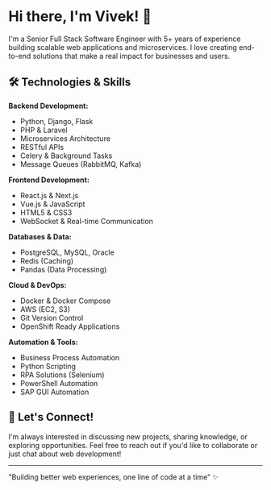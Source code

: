 # Hi there, I'm Vivek! 👋

I'm a Senior Full Stack Software Engineer with 5+ years of experience building scalable web applications and microservices. I love creating end-to-end solutions that make a real impact for businesses and users.

## 🛠️ Technologies & Skills

**Backend Development:**
- Python, Django, Flask
- PHP & Laravel
- Microservices Architecture
- RESTful APIs
- Celery & Background Tasks
- Message Queues (RabbitMQ, Kafka)

**Frontend Development:**
- React.js & Next.js
- Vue.js & JavaScript
- HTML5 & CSS3
- WebSocket & Real-time Communication

**Databases & Data:**
- PostgreSQL, MySQL, Oracle
- Redis (Caching)
- Pandas (Data Processing)

**Cloud & DevOps:**
- Docker & Docker Compose
- AWS (EC2, S3)
- Git Version Control
- OpenShift Ready Applications

**Automation & Tools:**
- Business Process Automation
- Python Scripting
- RPA Solutions (Selenium)
- PowerShell Automation
- SAP GUI Automation


## 🤝 Let's Connect!
I'm always interested in discussing new projects, sharing knowledge, or exploring opportunities. Feel free to reach out if you'd like to collaborate or just chat about web development!

---

"Building better web experiences, one line of code at a time" ✨
